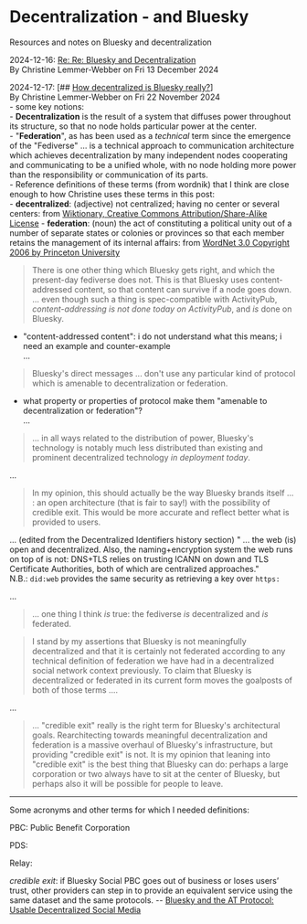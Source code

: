 # Decentralization - and Bluesky

Resources and notes on Bluesky and decentralization  

2024-12-16:  [Re: Re: Bluesky and Decentralization](https://dustycloud.org/blog/re-re-bluesky-decentralization/)  
	By Christine Lemmer-Webber on Fri 13 December 2024


2024-12-17: [## [How decentralized is Bluesky really?](https://dustycloud.org/blog/how-decentralized-is-bluesky/#f)]  
	  By Christine Lemmer-Webber on Fri 22 November 2024  
	- some key notions:  
	- **Decentralization** is the result of a system that diffuses power throughout its structure, so that no node holds particular power at the center.   
	- "**Federation**", as has been used as a _technical_ term since the emergence of the "Fediverse" ... is a technical approach to communication architecture which achieves decentralization by many independent nodes cooperating and communicating to be a unified whole, with no node holding more power than the responsibility or communication of its parts.  
	- Reference definitions of these terms (from wordnik) that I think are close enough to how Christine uses these terms in this post:  
		- **decentralized**: (adjective) not centralized; having no center or several centers: from [Wiktionary, Creative Commons Attribution/Share-Alike License](https://www.wordnik.com/words/decentralized)
		- **federation**: (noun) the act of constituting a political unity out of a number of separate states or colonies or provinces so that each member retains the management of its internal affairs: from [WordNet 3.0 Copyright 2006 by Princeton University](https://www.wordnik.com/words/federation)  
  > There is one other thing which Bluesky gets right, and which the present-day fediverse does not. This is that Bluesky uses content-addressed content, so that content can survive if a node goes down.  
 >  ... even though such a thing is spec-compatible with ActivityPub, _content-addressing is not done today on ActivityPub_, and _is_ done on Bluesky.  
  - "content-addressed content": i do not understand what this means; i need an example and counter-example  
 ...
> Bluesky's direct messages ... don't use any particular kind of protocol which is amenable to decentralization or federation.  
  - what property or properties of protocol make them "amenable to decentralization or federation"?  
  ...  
> ... in all ways related to the distribution of power, Bluesky's technology is notably much less distributed than existing and prominent decentralized technology _in deployment today_.  

 ...
> In my opinion, this should actually be the way Bluesky brands itself ... : an open architecture (that is fair to say!) with the possibility of credible exit. This would be more accurate and reflect better what is provided to users.  

 ...
 (edited from the Decentralized Identifiers history section) " ... the web (is) open and decentralized. Also, the naming+encryption system the web runs on top of is not: DNS+TLS relies on trusting ICANN on down and TLS Certificate Authorities, both of which are centralized approaches."  
 N.B.: `did:web` provides the same security as retrieving a key over `https:`  

...  
> ... one thing I think _is_ true: the fediverse _is_ decentralized and _is_ federated.  

> I stand by my assertions that Bluesky is not meaningfully decentralized and that it is certainly not federated according to any technical definition of federation we have had in a decentralized social network context previously. To claim that Bluesky is decentralized or federated in its current form moves the goalposts of both of those terms ....  

...  
> ... "credible exit" really is the right term for Bluesky's architectural goals. Rearchitecting towards meaningful decentralization and federation is a massive overhaul of Bluesky's infrastructure, but providing "credible exit" is not. It is my opinion that leaning into "credible exit" is the best thing that Bluesky can do: perhaps a large corporation or two always have to sit at the center of Bluesky, but perhaps also it will be possible for people to leave.  


-----
Some acronyms and other terms for which I needed definitions:  

PBC: Public Benefit Corporation 

PDS:  

Relay:  


_credible exit_: if Bluesky Social PBC goes out of business or loses users’ trust, other providers can step in to provide an equivalent service using the same dataset and the same protocols. -- [Bluesky and the AT Protocol: Usable Decentralized Social Media](https://arxiv.org/pdf/2402.03239)  

